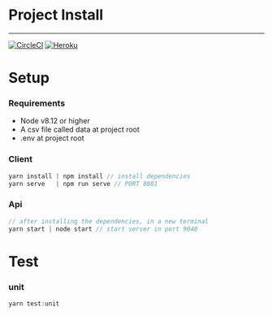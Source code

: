 # Project Install
--------------------
[![CircleCI](https://circleci.com/gh/dpineda64/data-table.svg?style=svg)](https://circleci.com/gh/dpineda64/data-table)
[![Heroku](https://heroku-badge.herokuapp.com/?app=heroku-badge&root=projects.html)](https://data-table-app.herokuapp.com/)

Setup
======
### Requirements
* Node v8.12 or higher
* A csv file called data at project root
* .env at project root

### Client
```js
yarn install | npm install // install dependencies
yarn serve   | npm run serve // PORT 8081
```

### Api
```js
// after installing the dependencies, in a new terminal
yarn start | node start // start server in port 9040
```

Test
====
### unit
```js
yarn test:unit
```
